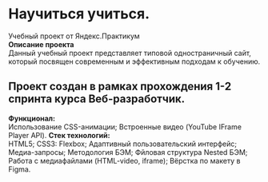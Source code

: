 # Научиться учиться.  

Учебный проект от Яндекс.Практикум  
**Описание проекта**  
Данный учебный проект представляет типовой одностраничный сайт, который посвящен современным и эффективным подходам к обучению.

## **Проект создан в рамках прохождения 1-2 спринта курса Веб-разработчик.**      

**Функционал:**  
Использование CSS-анимации;
Встроенные видео (YouTube IFrame Player API).
**Стек технологий:**   
HTML5;
CSS3:
Flexbox;
Адаптивный пользовательский интерфейс;
Медиа-запросы;
Методология БЭМ;
Фйловая структура Nested БЭМ;
Работа с медиафайлами (HTML-video, iframe);
Вёрстка по макету в Figma.
